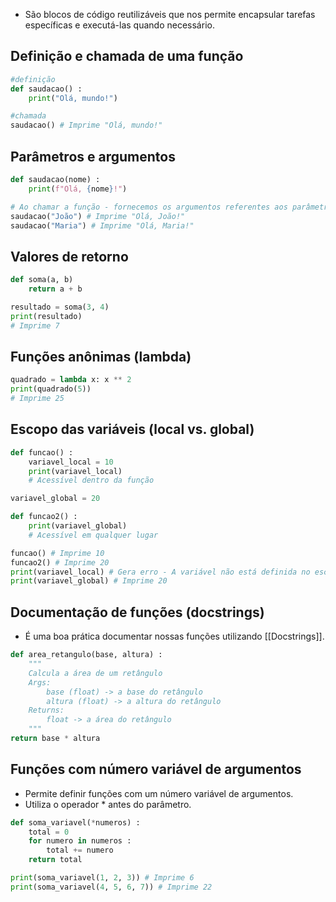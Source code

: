 - São blocos de código reutilizáveis que nos permite encapsular tarefas específicas e executá-las quando necessário.

## Definição e chamada de uma função
```python
#definição
def saudacao() :
	print("Olá, mundo!")

#chamada
saudacao() # Imprime "Olá, mundo!"
```

## Parâmetros e argumentos
```python
def saudacao(nome) :
	print(f"Olá, {nome}!")

# Ao chamar a função - fornecemos os argumentos referentes aos parâmetros
saudacao("João") # Imprime "Olá, João!"
saudacao("Maria") # Imprime "Olá, Maria!"
```

## Valores de retorno
```python
def soma(a, b)
	return a + b

resultado = soma(3, 4)
print(resultado) 
# Imprime 7
```

## Funções anônimas (lambda)
```python
quadrado = lambda x: x ** 2
print(quadrado(5))
# Imprime 25
```

## Escopo das variáveis (local vs. global)
```python
def funcao() :
	variavel_local = 10
	print(variavel_local)
	# Acessível dentro da função

variavel_global = 20

def funcao2() :
	print(variavel_global)
	# Acessível em qualquer lugar

funcao() # Imprime 10
funcao2() # Imprime 20
print(variavel_local) # Gera erro - A variável não está definida no escopo
print(variavel_global) # Imprime 20
```

## Documentação de funções (docstrings)
- É uma boa prática documentar nossas funções utilizando [[Docstrings]].
```python
def area_retangulo(base, altura) :
	"""
	Calcula a área de um retângulo
	Args:
		base (float) -> a base do retângulo
		altura (float) -> a altura do retângulo
	Returns:
		float -> a área do retângulo
	"""
return base * altura
```

## Funções com número variável de argumentos
- Permite definir funções com um número variável de argumentos.
- Utiliza o operador * antes do parâmetro.
```python
def soma_variavel(*numeros) :
	total = 0
	for numero in numeros :
		total += numero
	return total

print(soma_variavel(1, 2, 3)) # Imprime 6
print(soma_variavel(4, 5, 6, 7)) # Imprime 22
```
